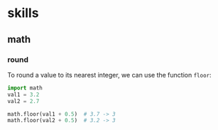 # skills
## math
### round
To round a value to its nearest integer, we can use the function `floor`:
```python
import math
val1 = 3.2
val2 = 2.7

math.floor(val1 + 0.5)  # 3.7 -> 3
math.floor(val2 + 0.5)  # 3.2 -> 3
```